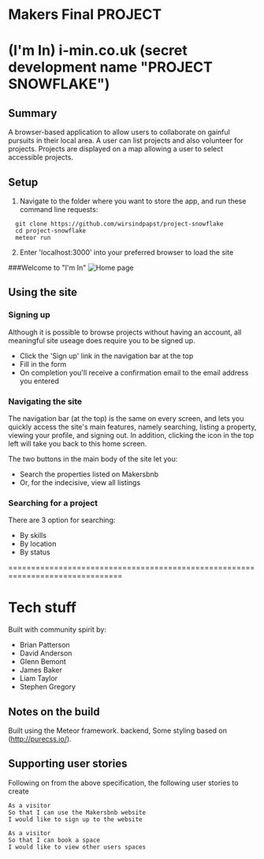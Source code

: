 # Makers Final PROJECT

# (I'm In) i-min.co.uk (secret development name "PROJECT SNOWFLAKE")

## Summary

A browser-based application to allow users to collaborate on gainful pursuits in their local area. A user can list projects and also volunteer for projects. Projects are displayed on a map allowing a user to select accessible projects. 


## Setup

1. Navigate to the folder where you want to store the app, and run these command line requests:

```
  git clone https://github.com/wirsindpapst/project-snowflake
  cd project-snowflake
  meteor run
```

2. Enter 'localhost:3000' into your preferred browser to load the site

###Welcome to "I'm In"
![Home page](https://www.dropbox.com/s/2oq0a8d2ybbn8u4/i-min%20homepage.png?raw=1)


## Using the site

### Signing up
Although it is possible to browse projects without having an account, all meaningful site useage does require you to be signed up.
  * Click the 'Sign up' link in the navigation bar at the top
  * Fill in the form
  * On completion you'll receive a confirmation email to the email address you entered

### Navigating the site

The navigation bar (at the top) is the same on every screen, and lets you quickly access the site's main features, namely searching, listing a property, viewing your profile, and signing out. In addition, clicking the icon in the top left will take you back to this home screen.

The two buttons in the main body of the site let you:

 * Search the properties listed on Makersbnb
 * Or, for the indecisive, view all listings

### Searching for a project

There are 3 option for searching:
 * By skills
 * By location
 * By status

===============================================================================

# Tech stuff

Built with community spirit by:

 - Brian Patterson
 - David Anderson
 - Glenn Bemont
 - James Baker
 - Liam Taylor
 - Stephen Gregory

## Notes on the build

Built using the Meteor framework. backend, Some styling based on (http://purecss.io/).



## Supporting user stories

Following on from the above specification, the following user stories to create
```
As a visitor
So that I can use the Makersbnb website
I would like to sign up to the website
```
```
As a visitor
So that I can book a space
I would like to view other users spaces
```
